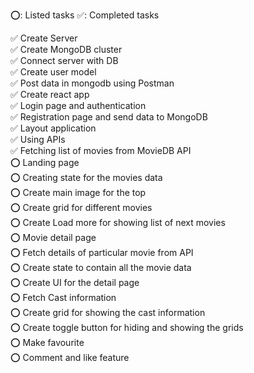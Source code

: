 ⭕: Listed tasks ✅: Completed tasks

✅ Create Server  
✅ Create MongoDB cluster  
✅ Connect server with DB  
✅ Create user model  
✅ Post data in mongodb using Postman  
✅ Create react app  
✅ Login page and authentication  
✅ Registration page and send data to MongoDB  
✅ Layout application  
✅ Using APIs  
✅ Fetching list of movies from MovieDB API  
⭕ Landing page  
⭕ Creating state for the movies data  
⭕ Create main image for the top  
⭕ Create grid for different movies   
⭕ Create Load more for showing list of next movies  
⭕ Movie detail page   
⭕ Fetch details of particular movie from API  
⭕ Create state to contain all the movie data  
⭕ Create UI for the detail page  
⭕ Fetch Cast information   
⭕ Create grid for showing the cast information  
⭕ Create toggle button for hiding and showing the grids  
⭕ Make favourite  
⭕ Comment and like feature  
